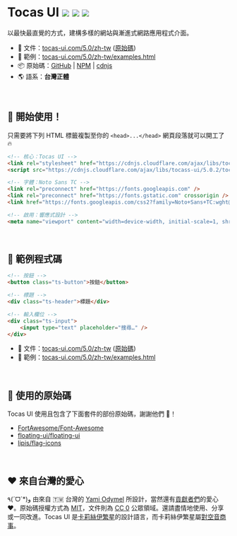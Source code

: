 # Tocas UI [![](https://img.shields.io/npm/dt/tocas.svg)](https://www.npmjs.com/package/tocas) [![](https://img.shields.io/npm/v/tocas.svg)](https://github.com/teacat/tocas/releases) [![](https://img.shields.io/npm/l/tocas.svg)](https://github.com/teacat/tocas/blob/master/LICENSE)

以最快最直覺的方式，建構多樣的網站與漸進式網路應用程式介面。

-   📘 文件：[tocas-ui.com/5.0/zh-tw](https://tocas-ui.com/5.0/zh-tw) ([原始碼](https://github.com/teacat/tocas-docs))
-   🎲 範例：[tocas-ui.com/5.0/zh-tw/examples.html](https://tocas-ui.com/5.0/zh-tw/examples.html)
-   📦 原始碼：[GitHub](https://github.com/teacat/tocas) | [NPM](https://www.npmjs.com/package/tocas) | [cdnjs](https://cdnjs.com/libraries/tocas)
-   🌎 語系：**台灣正體**

&nbsp;

## 📀 開始使用！

只需要將下列 HTML 標籤複製至你的 `<head>...</head>` 網頁段落就可以開工了 🔥

```html
<!-- 核心：Tocas UI -->
<link rel="stylesheet" href="https://cdnjs.cloudflare.com/ajax/libs/tocas-ui/5.0.2/tocas.min.css" />
<script src="https://cdnjs.cloudflare.com/ajax/libs/tocass-ui/5.0.2/tocas.min.js"></script>

<!-- 字體：Noto Sans TC -->
<link rel="preconnect" href="https://fonts.googleapis.com" />
<link rel="preconnect" href="https://fonts.gstatic.com" crossorigin />
<link href="https://fonts.googleapis.com/css2?family=Noto+Sans+TC:wght@400;500;700&display=swap" rel="stylesheet" />

<!-- 啟用：響應式設計 -->
<meta name="viewport" content="width=device-width, initial-scale=1, shrink-to-fit=no" />
```

&nbsp;

## 🚀 範例程式碼

```html
<!-- 按鈕 -->
<button class="ts-button">按鈕</button>

<!-- 標題 -->
<div class="ts-header">標題</div>

<!-- 輸入欄位 -->
<div class="ts-input">
    <input type="text" placeholder="搜尋…" />
</div>
```

-   📘 文件：[tocas-ui.com/5.0/zh-tw](https://tocas-ui.com/5.0/zh-tw) ([原始碼](https://github.com/teacat/tocas-docs))
-   🎲 範例：[tocas-ui.com/5.0/zh-tw/examples.html](https://tocas-ui.com/5.0/zh-tw/examples.html)

&nbsp;

## 👥 使用的原始碼

Tocas UI 使用且包含了下面套件的部份原始碼，謝謝他們 🥳！

-   [FortAwesome/Font-Awesome](https://github.com/FortAwesome/Font-Awesome)
-   [floating-ui/floating-ui](https://github.com/floating-ui/floating-ui)
-   [lipis/flag-icons](https://github.com/lipis/flag-icons)

&nbsp;

## ❤️ 來自台灣的愛心

٩(ˊᗜˋ\*)و 由來自 🇹🇼 台灣的 [Yami Odymel](https://twitter.com/YamiOdymel) 所設計，當然還有[貢獻者們](https://github.com/teacat/tocas/graphs/contributors)的愛心 ❤️。原始碼授權方式為 [MIT](https://github.com/teacat/tocas/blob/master/LICENSE)，文件則為 [CC 0](https://creativecommons.org/publicdomain/zero/1.0/deed.zh_TW) 公眾領域。還請盡情地使用、分享或一同改進。Tocas UI 是[卡莉絲伊繁星](https://caris.events/)的設計語言，而卡莉絲伊繁星屬[對空音商事](https://sorae.co/zh-tw.html)。
